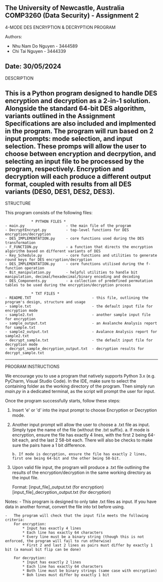 The University of Newcastle, Australia
COMP3260 (Data Security) - Assignment 2
-------------------------------------------
4-MODE DES ENCRYPTION & DECRYPTION PROGRAM

Authors:
   - Nhu Nam Do Nguyen - 3444589
   - Chi Tai Nguyen    - 3444339

Date: 30/05/2024
-------------------------------------------
DESCRIPTION

This is a Python program designed to handle DES encryption and decryption as a 2-in-1 solution.
Alongside the standard 64-bit DES algorithm, variants outlined in the Assignment Specifications
are also included and implmented in the program.
The program will run based on 2 input prompts: mode selection, and input selection.
These promps will allow the user to choose between encryption and decrpytion, and
selecting an input file to be processed by the program, respectively.
Encryption and decryption will each produce a different output format,
coupled with results from all DES variants (DES0, DES1, DES2, DES3).
-------------------------------------------------------------------------------------------------------------------------------------
STRUCTURE

This program consists of the following files:

                * PYTHON FILES *
    - main.py                   - the main file of the program
    - DecryptEncrypt.py         - top-level functions for DES encryption/decryption
    - DES_IMPLEMENTATION.py     - core functions used during the DES transformation
    - F_FUNCTION.py             - a function that directs the encryption algorithm based on different variants of DES
    - Key_Schedule.py           - core functions and utilities to generate round keys for DES encryption/decryption
    - DES_IMPLEMENTATION.py     - core functions utilised during the f-function operation
    - Bit_manipulation.py       - helpful utilities to handle bit manipulation, decimal/hexadecimal/binary encoding and decoding
    - DES_Components.py         - a collection of predefined permutation tables to be used during the encryption/decryption process
    
                * TXT FILES *
    - README.TXT                            - this file, outlining the program's design, structure and usage
    - sample.txt                            - the default input file for encryption mode
    - sample2.txt                           - another sample input file for encryption
    - sample_output.txt                     - an Avalanche Analysis report for sample.txt
    - sample2_output.txt                    - Avalance Analysis report for sample2.txt
    - decrypt_sample.txt                    - the default input file for decryption mode
    - decrypt_sample_decryption_output.txt  - decryption results for decrypt_sample.txt

-------------------------------------------------------------------------------------------------------------------------------------
PROGRAM INSTRUCTIONS

We encourage you to use a program that natively supports Python 3.x (e.g. PyCharm, Visual Studio Code).
In the IDE, make sure to select the containing folder as the working directory of the program.
Then simply run *main.py* in a dedicated terminal, as the script will prompt the user for input.

Once the program successfully starts, follow these steps:

1.  Insert 'e' or 'd' into the input prompt to choose Encryption or Decryption mode.

2.  Another input prompt will allow the user to choose a .txt file as input.
    Simply type the name of the file (without the .txt suffix).
        a. If mode is encryption, ensure the file has exactly 4 lines, with the first 2 being 64-bit each, and the last 2 58-bit each. There will also be checks to make sure the pairs have a 1 bit difference.

        b. If mode is decryption, ensure the file has exactly 2 lines, first one being 64-bit and the other being 58-bit.

3.  Upon valid file input, the program will produce a .txt file
    outlining the results of the encryption/decryption
    in the same working directory as the input file.

    Format: [input_file]_output.txt             (for encryption)
            [input_file]_decryption_output.txt  (for decryption)

Notes:
    -   This program is designed to only take .txt files as input.
        If you have data in another format, convert the file into txt before using.

    -   The program will check that the input file meets the following criteria:
        For encryption:
            * Input has exactly 4 lines
            * Each line has exactly 64 characters
            * Every line must be a binary string (though this is not enforced, the program will fail to run otherwise)
            * First 2 and last 2 lines as pairs must differ by exactly 1 bit (a manual bit flip can be done)
        
        For decrpytion:
            * Input has exactly 2 lines
            * Each line has exactly 64 characters
            * Both line must be binary strings (same case with encryption)
            * Boh lines must differ by exactly 1 bit 
    

